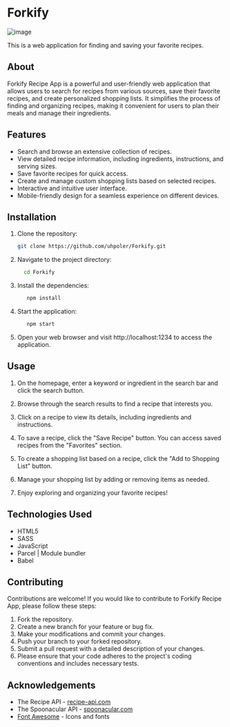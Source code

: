 # Forkify

![image](https://github.com/user-attachments/assets/d705ae59-65f9-4ae8-9c58-ea42e49b0014)

This is a web application for finding and saving your favorite recipes.

## About

Forkify Recipe App is a powerful and user-friendly web application that allows users to search for recipes from various sources, save their favorite recipes, and create personalized shopping lists. It simplifies the process of finding and organizing recipes, making it convenient for users to plan their meals and manage their ingredients.

## Features

- Search and browse an extensive collection of recipes.
- View detailed recipe information, including ingredients, instructions, and serving sizes.
- Save favorite recipes for quick access.
- Create and manage custom shopping lists based on selected recipes.
- Interactive and intuitive user interface.
- Mobile-friendly design for a seamless experience on different devices.

## Installation

1. Clone the repository:
   ```bash
   git clone https://github.com/uhpoler/Forkify.git
   ```
2. Navigate to the project directory:
   ```bash
     cd Forkify
   ```
3. Install the dependencies:
   ```bash
      npm install
   ```
4. Start the application:

   ```bash
      npm start
   ```

5. Open your web browser and visit http://localhost:1234 to access the application.

## Usage

1. On the homepage, enter a keyword or ingredient in the search bar and click the search button.

2. Browse through the search results to find a recipe that interests you.

3. Click on a recipe to view its details, including ingredients and instructions.

4. To save a recipe, click the "Save Recipe" button. You can access saved recipes from the "Favorites" section.

5. To create a shopping list based on a recipe, click the "Add to Shopping List" button.

6. Manage your shopping list by adding or removing items as needed.

7. Enjoy exploring and organizing your favorite recipes!

## Technologies Used

- HTML5
- SASS
- JavaScript
- Parcel | Module bundler
- Babel

## Contributing

Contributions are welcome! If you would like to contribute to Forkify Recipe App, please follow these steps:

1. Fork the repository.
2. Create a new branch for your feature or bug fix.
3. Make your modifications and commit your changes.
4. Push your branch to your forked repository.
5. Submit a pull request with a detailed description of your changes.
6. Please ensure that your code adheres to the project's coding conventions and includes necessary tests.

## Acknowledgements

- The Recipe API - [recipe-api.com](https://forkify-api.herokuapp.com/v2)
- The Spoonacular API - [spoonacular.com](https://spoonacular.com/food-api)
- [Font Awesome](https://fontawesome.com) - Icons and fonts
